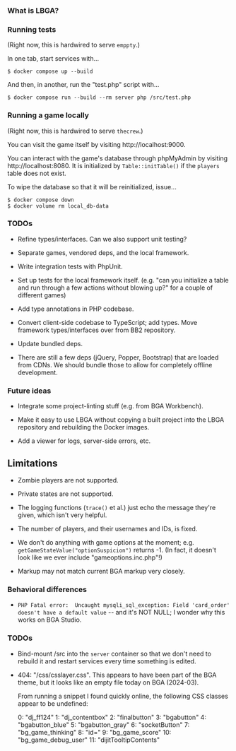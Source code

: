 ### What is LBGA?



### Running tests

(Right now, this is hardwired to serve `emppty`.)

In one tab, start services with...

```
$ docker compose up --build
```

And then, in another, run the "test.php" script with...

```
$ docker compose run --build --rm server php /src/test.php
```

### Running a game locally

(Right now, this is hardwired to serve `thecrew`.)

You can visit the game itself by visiting http://localhost:9000.

You can interact with the game's database through phpMyAdmin by
visiting http://localhost:8080.  It is initialized by
`Table::initTable()` if the `players` table does not exist.

To wipe the database so that it will be reinitialized, issue...

```
$ docker compose down
$ docker volume rm local_db-data
```

### TODOs

- Refine types/interfaces.  Can we also support unit testing?

- Separate games, vendored deps, and the local framework.

- Write integration tests with PhpUnit.

- Set up tests for the local framework itself. (e.g. "can you
  initialize a table and run through a few actions without blowing
  up?" for a couple of different games)

- Add type annotations in PHP codebase.

- Convert client-side codebase to TypeScript; add types.  Move
  framework types/interfaces over from BB2 repository.

- Update bundled deps.

- There are still a few deps (jQuery, Popper, Bootstrap) that are
  loaded from CDNs.  We should bundle those to allow for completely
  offline development.

### Future ideas

- Integrate some project-linting stuff (e.g. from BGA Workbench).

- Make it easy to use LBGA without copying a built project into the
  LBGA repository and rebuilding the Docker images.

- Add a viewer for logs, server-side errors, etc.

## Limitations

- Zombie players are not supported.

- Private states are not supported.

- The logging functions (`trace()` et al.) just echo the message
  they're given, which isn't very helpful.

- The number of players, and their usernames and IDs, is fixed.

- We don't do anything with game options at the moment;
  e.g. `getGameStateValue("optionSuspicion")` returns -1.  (In fact,
  it doesn't look like we ever include "gameoptions.inc.php"!)

- Markup may not match current BGA markup very closely.

### Behavioral differences

- `PHP Fatal error:  Uncaught mysqli_sql_exception: Field 'card_order' doesn't have a default value` -- and it's NOT NULL; I wonder why this works on BGA Studio.

### TODOs

- Bind-mount /src into the `server` container so that we don't need to
  rebuild it and restart services every time something is edited.

- 404: "/css/csslayer.css".  This appears to have been part of the BGA
  theme, but it looks like an empty file today on BGA (2024-03).

  From running a snippet I found quickly online, the following CSS classes appear to be undefined:

  0: "dj_ff124"
  1: "dj_contentbox"
  2: "finalbutton"
  3: "bgabutton"
  4: "bgabutton_blue"
  5: "bgabutton_gray"
  6: "socketButton"
  7: "bg_game_thinking"
  8: "id="
  9: "bg_game_score"
  10: "bg_game_debug_user"
  11: "dijitTooltipContents"
